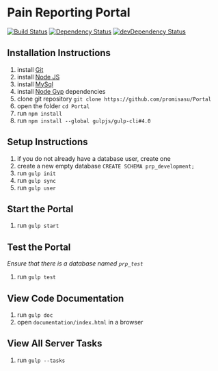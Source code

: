 # Pain Reporting Portal

[![Build Status](https://travis-ci.org/promisasu/Portal.svg?branch=seed-task)](https://travis-ci.org/promisasu/Portal)
[![Dependency Status](https://david-dm.org/promisasu/Portal.svg)](https://david-dm.org/promisasu/Portal)
[![devDependency Status](https://david-dm.org/promisasu/Portal/dev-status.svg)](https://david-dm.org/promisasu/Portal#info=devDependencies)

## Installation Instructions

1. install [Git](https://git-scm.com/downloads)
2. install [Node JS](https://nodejs.org/en/download/)
3. install [MySql](https://www.mysql.com/)
4. install [Node Gyp](https://github.com/nodejs/node-gyp#installation) dependencies
5. clone git repository `git clone https://github.com/promisasu/Portal`
6. open the folder `cd Portal`
7. run `npm install`
8. run `npm install --global gulpjs/gulp-cli#4.0`

## Setup Instructions

1. if you do not already have a database user, create one
2. create a new empty database `CREATE SCHEMA prp_development;`
3. run `gulp init`
4. run `gulp sync`
5. run `gulp user`

## Start the Portal

1. run `gulp start`

## Test the Portal

*Ensure that there is a database named `prp_test`*

1. run `gulp test`

## View Code Documentation

1. run `gulp doc`
2. open `documentation/index.html` in a browser

## View All Server Tasks

1. run `gulp --tasks`

